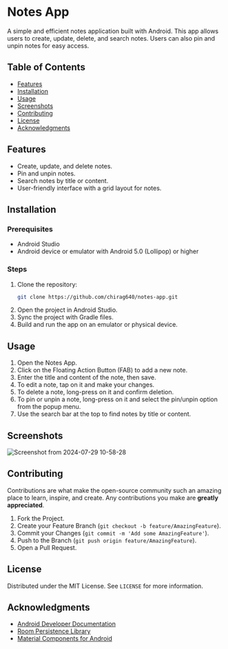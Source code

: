 # Notes App

A simple and efficient notes application built with Android. This app allows users to create, update, delete, and search notes. Users can also pin and unpin notes for easy access.

## Table of Contents
- [Features](#features)
- [Installation](#installation)
- [Usage](#usage)
- [Screenshots](#screenshots)
- [Contributing](#contributing)
- [License](#license)
- [Acknowledgments](#acknowledgments)

## Features
- Create, update, and delete notes.
- Pin and unpin notes.
- Search notes by title or content.
- User-friendly interface with a grid layout for notes.

## Installation
### Prerequisites
- Android Studio
- Android device or emulator with Android 5.0 (Lollipop) or higher

### Steps
1. Clone the repository:
    ```sh
    git clone https://github.com/chirag640/notes-app.git
    ```
2. Open the project in Android Studio.
3. Sync the project with Gradle files.
4. Build and run the app on an emulator or physical device.

## Usage
1. Open the Notes App.
2. Click on the Floating Action Button (FAB) to add a new note.
3. Enter the title and content of the note, then save.
4. To edit a note, tap on it and make your changes.
5. To delete a note, long-press on it and confirm deletion.
6. To pin or unpin a note, long-press on it and select the pin/unpin option from the popup menu.
7. Use the search bar at the top to find notes by title or content.

## Screenshots
![Screenshot from 2024-07-29 10-58-28](https://github.com/user-attachments/assets/9d042a86-3c0c-4079-8190-b41666cb688e)


## Contributing
Contributions are what make the open-source community such an amazing place to learn, inspire, and create. Any contributions you make are **greatly appreciated**.

1. Fork the Project.
2. Create your Feature Branch (`git checkout -b feature/AmazingFeature`).
3. Commit your Changes (`git commit -m 'Add some AmazingFeature'`).
4. Push to the Branch (`git push origin feature/AmazingFeature`).
5. Open a Pull Request.

## License
Distributed under the MIT License. See `LICENSE` for more information.

## Acknowledgments
- [Android Developer Documentation](https://developer.android.com/docs)
- [Room Persistence Library](https://developer.android.com/training/data-storage/room)
- [Material Components for Android](https://material.io/develop/android)

